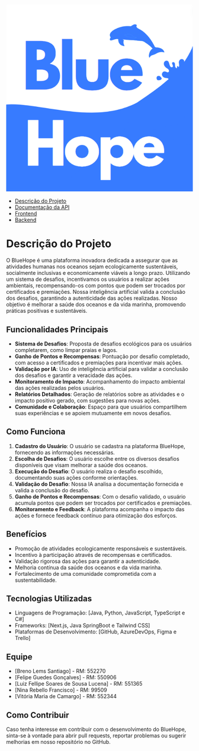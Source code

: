 <p align="center">
  <img src="imagens/image.png" alt="logo">
</p>

- [Descrição do Projeto](#descrição-do-projeto)
- [Documentação da API](#documentação-da-api)
- [Frontend](https://github.com/Santlago/FE-BlueHope)
- [Backend](https://github.com/Santlago/BE-BlueHope)

# Descrição do Projeto

O BlueHope é uma plataforma inovadora dedicada a assegurar que as atividades humanas nos oceanos sejam ecologicamente sustentáveis, socialmente inclusivas e economicamente viáveis a longo prazo. Utilizando um sistema de desafios, incentivamos os usuários a realizar ações ambientais, recompensando-os com pontos que podem ser trocados por certificados e premiações. Nossa inteligência artificial valida a conclusão dos desafios, garantindo a autenticidade das ações realizadas. Nosso objetivo é melhorar a saúde dos oceanos e da vida marinha, promovendo práticas positivas e sustentáveis.

## Funcionalidades Principais

- **Sistema de Desafios**: Proposta de desafios ecológicos para os usuários completarem, como limpar praias e lagos.
- **Ganho de Pontos e Recompensas**: Pontuação por desafio completado, com acesso a certificados e premiações para incentivar mais ações.
- **Validação por IA**: Uso de inteligência artificial para validar a conclusão dos desafios e garantir a veracidade das ações.
- **Monitoramento de Impacto**: Acompanhamento do impacto ambiental das ações realizadas pelos usuários.
- **Relatórios Detalhados**: Geração de relatórios sobre as atividades e o impacto positivo gerado, com sugestões para novas ações.
- **Comunidade e Colaboração**: Espaço para que usuários compartilhem suas experiências e se apoiem mutuamente em novos desafios.

## Como Funciona

1. **Cadastro do Usuário**: O usuário se cadastra na plataforma BlueHope, fornecendo as informações necessárias.
2. **Escolha de Desafios**: O usuário escolhe entre os diversos desafios disponíveis que visam melhorar a saúde dos oceanos.
3. **Execução do Desafio**: O usuário realiza o desafio escolhido, documentando suas ações conforme orientações.
4. **Validação do Desafio**: Nossa IA analisa a documentação fornecida e valida a conclusão do desafio.
5. **Ganho de Pontos e Recompensas**: Com o desafio validado, o usuário acumula pontos que podem ser trocados por certificados e premiações.
6. **Monitoramento e Feedback**: A plataforma acompanha o impacto das ações e fornece feedback contínuo para otimização dos esforços.

## Benefícios

- Promoção de atividades ecologicamente responsáveis e sustentáveis.
- Incentivo à participação através de recompensas e certificados.
- Validação rigorosa das ações para garantir a autenticidade.
- Melhoria contínua da saúde dos oceanos e da vida marinha.
- Fortalecimento de uma comunidade comprometida com a sustentabilidade.

## Tecnologias Utilizadas

- Linguagens de Programação: [Java, Python, JavaScript, TypeScript e C#]
- Frameworks: [Next.js, Java SpringBoot e Tailwind CSS]
- Plataformas de Desenvolvimento: [GitHub, AzureDevOps, Figma e Trello]

## Equipe

- [Breno Lems Santiago] - RM: 552270
- [Felipe Guedes Gonçalves] - RM: 550906
- [Luiz Fellipe Soares de Sousa Lucena] - RM: 551365
- [Nina Rebello Francisco] - RM: 99509
- [Vitória Maria de Camargo] - RM: 552344

## Como Contribuir

Caso tenha interesse em contribuir com o desenvolvimento do BlueHope, sinta-se à vontade para abrir pull requests, reportar problemas ou sugerir melhorias em nosso repositório no GitHub.
